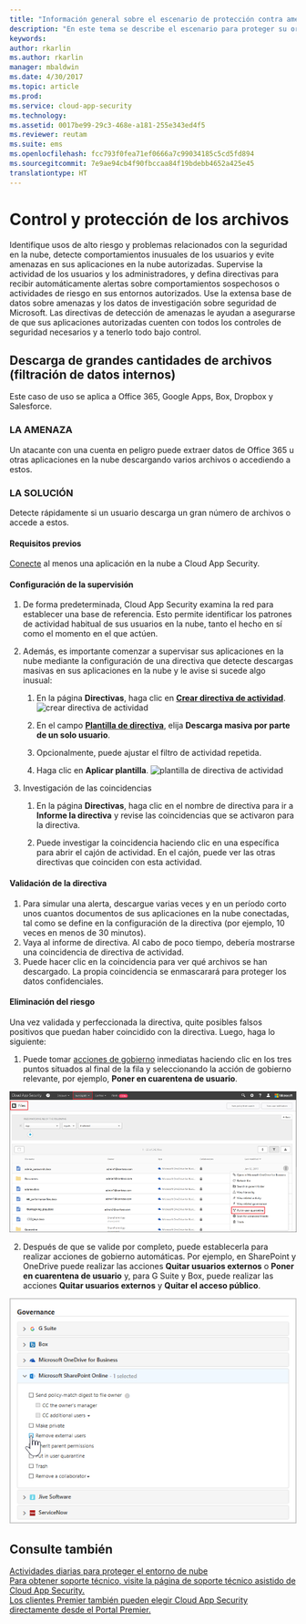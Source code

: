 ```yaml
---
title: "Información general sobre el escenario de protección contra amenazas | Microsoft Docs"
description: "En este tema se describe el escenario para proteger su organización contra amenazas en su entorno en la nube."
keywords: 
author: rkarlin
ms.author: rkarlin
manager: mbaldwin
ms.date: 4/30/2017
ms.topic: article
ms.prod: 
ms.service: cloud-app-security
ms.technology: 
ms.assetid: 0017be99-29c3-468e-a181-255e343ed4f5
ms.reviewer: reutam
ms.suite: ems
ms.openlocfilehash: fcc793f0fea71ef0666a7c99034185c5cd5fd894
ms.sourcegitcommit: 7e9ae94cb4f90fbccaa84f19bdebb4652a425e45
translationtype: HT
---
```

# <a name="controlling-and-protecting-your-files"></a>Control y protección de los archivos  

Identifique usos de alto riesgo y problemas relacionados con la seguridad en la nube, detecte comportamientos inusuales de los usuarios y evite amenazas en sus aplicaciones en la nube autorizadas. Supervise la actividad de los usuarios y los administradores, y defina directivas para recibir automáticamente alertas sobre comportamientos sospechosos o actividades de riesgo en sus entornos autorizados. Use la extensa base de datos sobre amenazas y los datos de investigación sobre seguridad de Microsoft. Las directivas de detección de amenazas le ayudan a asegurarse de que sus aplicaciones autorizadas cuenten con todos los controles de seguridad necesarios y a tenerlo todo bajo control.
 
## <a name="massive-quantities-of-files-are-being-downloaded-insider-data-exfiltration"></a>Descarga de grandes cantidades de archivos (filtración de datos internos)

Este caso de uso se aplica a Office 365, Google Apps, Box, Dropbox y Salesforce.

### <a name="the-threat"></a>LA AMENAZA
Un atacante con una cuenta en peligro puede extraer datos de Office 365 u otras aplicaciones en la nube descargando varios archivos o accediendo a estos.

### <a name="the-solution"></a>LA SOLUCIÓN
Detecte rápidamente si un usuario descarga un gran número de archivos o accede a estos.

#### <a name="prerequisites"></a>Requisitos previos

[Conecte](enable-instant-visibility-protection-and-governance-actions-for-your-apps.md) al menos una aplicación en la nube a Cloud App Security.

#### <a name="setting-up-monitoring"></a>Configuración de la supervisión

1.    De forma predeterminada, Cloud App Security examina la red para establecer una base de referencia. Esto permite identificar los patrones de actividad habitual de sus usuarios en la nube, tanto el hecho en sí como el momento en el que actúen. 

2. Además, es importante comenzar a supervisar sus aplicaciones en la nube mediante la configuración de una directiva que detecte descargas masivas en sus aplicaciones en la nube y le avise si sucede algo inusual:

    1. En la página **Directivas**, haga clic en [**Crear directiva de actividad**](user-activity-policies.md). 
    ![crear directiva de actividad](./media/create-activity-policy.png)

    2. En el campo [**Plantilla de directiva**](policy-template-reference.md), elija **Descarga masiva por parte de un solo usuario**.
    
    3. Opcionalmente, puede ajustar el filtro de actividad repetida.
    
    4. Haga clic en **Aplicar plantilla**. 
    ![plantilla de directiva de actividad](./media/activity-policy-template.png)
     
2. Investigación de las coincidencias
    
    1. En la página **Directivas**, haga clic en el nombre de directiva para ir a **Informe la directiva** y revise las coincidencias que se activaron para la directiva.

    2. Puede investigar la coincidencia haciendo clic en una específica para abrir el cajón de actividad. En el cajón, puede ver las otras directivas que coinciden con esta actividad. 
     


#### <a name="validating-your-policy"></a>Validación de la directiva

1. Para simular una alerta, descargue varias veces y en un período corto unos cuantos documentos de sus aplicaciones en la nube conectadas, tal como se define en la configuración de la directiva (por ejemplo, 10 veces en menos de 30 minutos).
3. Vaya al informe de directiva. Al cabo de poco tiempo, debería mostrarse una coincidencia de directiva de actividad. 
4. Puede hacer clic en la coincidencia para ver qué archivos se han descargado. La propia coincidencia se enmascarará para proteger los datos confidenciales. 

#### <a name="removing-the-risk"></a>Eliminación del riesgo

Una vez validada y perfeccionada la directiva, quite posibles falsos positivos que puedan haber coincidido con la directiva. Luego, haga lo siguiente: 
  1. Puede tomar [acciones de gobierno](governance-actions.md) inmediatas haciendo clic en los tres puntos situados al final de la fila y seleccionando la acción de gobierno relevante, por ejemplo, **Poner en cuarentena de usuario**.

 ![autogobierno externo](./media/auto-gov-external.png)

   2. Después de que se valide por completo, puede establecerla para realizar acciones de gobierno automáticas. Por ejemplo, en SharePoint y OneDrive puede realizar las acciones **Quitar usuarios externos** o **Poner en cuarentena de usuario** y, para G Suite y Box, puede realizar las acciones **Quitar usuarios externos** y **Quitar el acceso público**.

  ![aplicación de acciones de gobierno automáticas](./media/apply-automatic-gov-actions.png)



## <a name="see-also"></a>Consulte también  
[Actividades diarias para proteger el entorno de nube](daily-activities-to-protect-your-cloud-environment.md)   
[Para obtener soporte técnico, visite la página de soporte técnico asistido de Cloud App Security.](http://support.microsoft.com/oas/default.aspx?prid=16031)   
[Los clientes Premier también pueden elegir Cloud App Security directamente desde el Portal Premier.](https://premier.microsoft.com/)  
  
  
